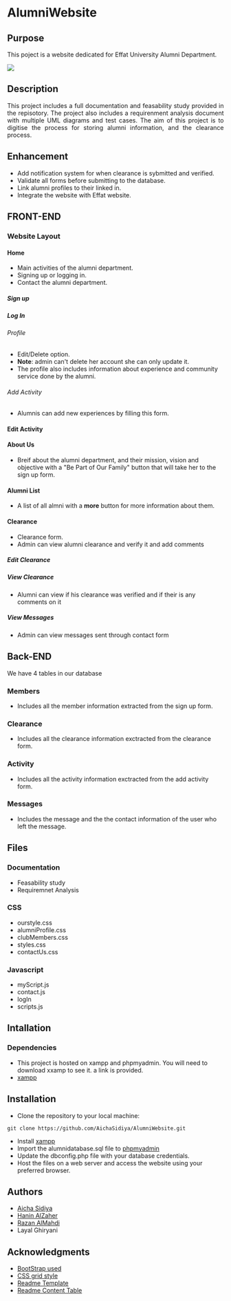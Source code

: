 # AlumniWebsite

## Purpose
<!--Purpose of the project-->
This poject is a website dedicated for Effat University Alumni Department. 

<img src="https://github.com/AichaSidiya/AlumniWebsite/blob/main/demoAlumni.gif"/>

<!--Header 2 description of the project-->
## Description

<p style="text-align: justify;"> This project includes a full documentation and feasability study provided in the repisotory. The project also includes a requirenment analysis document with multiple UML diagrams and test cases. The aim of this project is to  digitise the process for storing alumni information, and the clearance process.</p>

## Enhancement
* Add notification system for when clearance is sybmitted and verified.
* Validate all forms before submitting to the database.
* Link alumni profiles to their linked in.
* Integrate the website with Effat website.

<!--Header 3 front end-->
## FRONT-END

### Website Layout

#### Home
* Main activities of the alumni department. 
* Signing up or logging in.
* Contact the alumni department. 
##### Sign up 
##### Log In
###### Profile
* Edit/Delete option.
* **Note**: admin can't delete her account she can only update it.
* The profile also includes information about experience and community service done by the alumni.

###### Add Activity
* Alumnis can add new experiences by filling this form.
#### Edit Activity

#### About Us
* Breif about the alumni department, and their mission, vision and objective with a "Be Part of Our Family" button that will take her to the sign up form. 

#### Alumni List
* A list of all almni with a **more** button for more information about them. 

#### Clearance
* Clearance form.
* Admin can view alumni clearance and verify it and add comments
##### Edit Clearance
##### View Clearance 
* Alumni can view if his clearance was verified and if their is any comments on it

##### View Messages
* Admin can view messages sent through contact form

## Back-END

We have 4 tables in our database

### Members
* Includes all the member information extracted from the sign up form.
### Clearance
* Includes all the clearance information exctracted from the clearance form.
### Activity
* Includes all the activity information exctracted from the add activity form.
### Messages
* Includes the message and the the contact information of the user who left the message.


## Files


### Documentation

* Feasability study
* Requiremnet Analysis

### CSS

* ourstyle.css
* alumniProfile.css
* clubMembers.css
* styles.css
* contactUs.css


### Javascript

* myScript.js
* contact.js
* logIn
* scripts.js

<!--Header 3 installation and launching the project-->
## Intallation

### Dependencies

<!--Link to install the latest version of g++-->
* This project is hosted on xampp and phpmyadmin. You will need to download xxamp to see it. a link is provided.
* [xampp](https://www.apachefriends.org/download.html)

<!--Header 3 installation and launching the project-->
## Installation
* Clone the repository to your local machine:
```
git clone https://github.com/AichaSidiya/AlumniWebsite.git
``` 
* Install [xampp](https://www.apachefriends.org/download.html)
* Import the alumnidatabase.sql file to [phpmyadmin](localhost/phpmyadmin/)
* Update the dbconfig.php file with your database credentials.
* Host the files on a web server and access the website using your preferred browser.


## Authors
<!-- The contributors to the project-->
* [Aicha Sidiya](https://github.com/AichaSidiya)
* [Hanin AlZaher](https://github.com/hanin-az)
* [Razan AlMahdi](https://github.com/RazanAlmahdi)
* Layal Ghiryani


## Acknowledgments
<!-- Insparation files, codes, and general refrences used in writing the code of the project-->
* [BootStrap used](https://startbootstrap.com/previews/agency)
* [CSS grid style](https://stackoverflow.com/questions/47587892/how-does-css-grid-layout-works)
* [Readme Template](https://gist.github.com/DomPizzie/7a5ff55ffa9081f2de27c315f5018afc)
* [Readme Content Table](https://ecotrust-canada.github.io/markdown-toc/)
